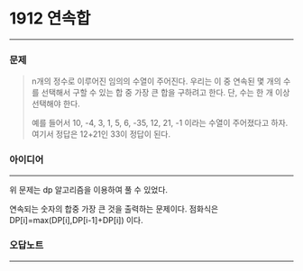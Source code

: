 # 1912 연속합
------------
### 문제

>n개의 정수로 이루어진 임의의 수열이 주어진다. 우리는 이 중 연속된 몇 개의 수를 선택해서 구할 수 있는 합 중 가장 큰 합을 구하려고 한다. 단, 수는 한 개 이상 선택해야 한다.
>
>예를 들어서 10, -4, 3, 1, 5, 6, -35, 12, 21, -1 이라는 수열이 주어졌다고 하자. 여기서 정답은 12+21인 33이 정답이 된다.

### 아이디어 
----------
위 문제는 dp 알고리즘을 이용하여 풀 수 있었다.

연속되는 숫자의 합중 가장 큰 것을 출력하는 문제이다.
점화식은 DP[i]=max(DP[i],DP[i-1]+DP[i]) 이다.

### 오답노트
----------